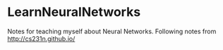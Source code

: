 # LearnNeuralNetworks
Notes for teaching myself about Neural Networks.
Following notes from http://cs231n.github.io/

